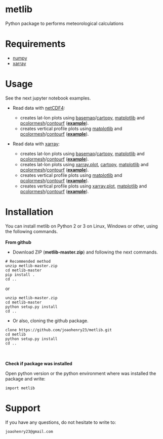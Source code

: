 # metlib
Python package to performs meteorological calculations



# Requirements
- [numpy](https://numpy.org/)
- [xarray](http://xarray.pydata.org/en/stable/)



# Usage
See the next jupyter notebook examples.

- Read data with [netCDF4](https://github.com/Unidata/netcdf4-python):
  * creates lat-lon plots using [basemap](https://matplotlib.org/basemap/)/[cartopy](https://scitools.org.uk/cartopy/docs/latest/), [matplotlib](https://matplotlib.org/) and [pcolormesh](https://matplotlib.org/3.1.1/api/_as_gen/matplotlib.pyplot.pcolormesh.html)/[contourf](https://matplotlib.org/api/_as_gen/matplotlib.pyplot.contourf.html) (**[example](https://github.com/joaohenry23/metlib/blob/master/examples/ex01.ipynb)**).
  * creates vertical profile plots using [matplotlib](https://matplotlib.org/) and [pcolormesh](https://matplotlib.org/3.1.1/api/_as_gen/matplotlib.pyplot.pcolormesh.html)/[contourf](https://matplotlib.org/api/_as_gen/matplotlib.pyplot.contourf.html) (**[example](https://github.com/joaohenry23/metlib/blob/master/examples/ex04.ipynb)**).

- Read data with [xarray](http://xarray.pydata.org/en/stable/):
  * creates lat-lon plots using [basemap](https://matplotlib.org/basemap/)/[cartopy](https://scitools.org.uk/cartopy/docs/latest/), [matplotlib](https://matplotlib.org/) and [pcolormesh](https://matplotlib.org/3.1.1/api/_as_gen/matplotlib.pyplot.pcolormesh.html)/[contourf](https://matplotlib.org/api/_as_gen/matplotlib.pyplot.contourf.html) (**[example](https://github.com/joaohenry23/metlib/blob/master/examples/ex02.ipynb)**).
  * creates lat-lon plots using [xarray.plot](http://xarray.pydata.org/en/stable/plotting.html), [cartopy](https://scitools.org.uk/cartopy/docs/latest/), [matplotlib](https://matplotlib.org/) and [pcolormesh](https://matplotlib.org/3.1.1/api/_as_gen/matplotlib.pyplot.pcolormesh.html)/[contourf](https://matplotlib.org/api/_as_gen/matplotlib.pyplot.contourf.html) (**[example](https://github.com/joaohenry23/metlib/blob/master/examples/ex03.ipynb)**).
  * creates vertical profile plots using [matplotlib](https://matplotlib.org/) and [pcolormesh](https://matplotlib.org/3.1.1/api/_as_gen/matplotlib.pyplot.pcolormesh.html)/[contourf](https://matplotlib.org/api/_as_gen/matplotlib.pyplot.contourf.html) (**[example](https://github.com/joaohenry23/metlib/blob/master/examples/ex05.ipynb)**).
  * creates vertical profile plots using [xarray.plot](http://xarray.pydata.org/en/stable/plotting.html), [matplotlib](https://matplotlib.org/) and [pcolormesh](https://matplotlib.org/3.1.1/api/_as_gen/matplotlib.pyplot.pcolormesh.html)/[contourf](https://matplotlib.org/api/_as_gen/matplotlib.pyplot.contourf.html) (**[example](https://github.com/joaohenry23/metlib/blob/master/examples/ex06.ipynb)**).



# Installation
You can install metlib on Python 2 or 3 on Linux, Windows or other, using the following commands.
\
\
**From github**

- Download ZIP (**metlib-master.zip**) and following the next commands.
```
# Recommended method
unzip metlib-master.zip
cd metlib-master
pip install .
cd ..
```
or
```
unzip metlib-master.zip
cd metlib-master
python setup.py install
cd ..
```



- Or also, cloning the github package.
```
clone https://github.com/joaohenry23/metlib.git
cd metlib
python setup.py install
cd ..
```
\
\
**Check if package was installed**

Open python version or the python environment where was installed the package and write:
```
import metlib
```



# Support
If you have any questions, do not hesitate to write to:
```
joaohenry23@gmail.com

```

